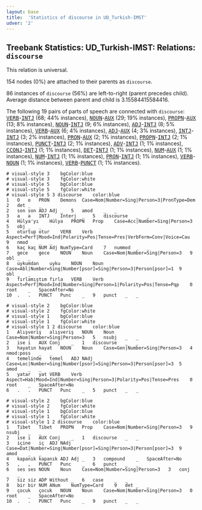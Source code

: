 ```yaml
---
layout: base
title:  'Statistics of discourse in UD_Turkish-IMST'
udver: '2'
---
```


## Treebank Statistics: UD_Turkish-IMST: Relations: `discourse`

This relation is universal.

154 nodes (0%) are attached to their parents as `discourse`.

86 instances of `discourse` (56%) are left-to-right (parent precedes child).
Average distance between parent and child is 3.15584415584416.

The following 19 pairs of parts of speech are connected with `discourse`: <tt><a href="tr_imst-pos-VERB.html">VERB</a></tt>-<tt><a href="tr_imst-pos-INTJ.html">INTJ</a></tt> (68; 44% instances), <tt><a href="tr_imst-pos-NOUN.html">NOUN</a></tt>-<tt><a href="tr_imst-pos-AUX.html">AUX</a></tt> (29; 19% instances), <tt><a href="tr_imst-pos-PROPN.html">PROPN</a></tt>-<tt><a href="tr_imst-pos-AUX.html">AUX</a></tt> (13; 8% instances), <tt><a href="tr_imst-pos-NOUN.html">NOUN</a></tt>-<tt><a href="tr_imst-pos-INTJ.html">INTJ</a></tt> (9; 6% instances), <tt><a href="tr_imst-pos-ADJ.html">ADJ</a></tt>-<tt><a href="tr_imst-pos-INTJ.html">INTJ</a></tt> (8; 5% instances), <tt><a href="tr_imst-pos-VERB.html">VERB</a></tt>-<tt><a href="tr_imst-pos-AUX.html">AUX</a></tt> (6; 4% instances), <tt><a href="tr_imst-pos-ADJ.html">ADJ</a></tt>-<tt><a href="tr_imst-pos-AUX.html">AUX</a></tt> (4; 3% instances), <tt><a href="tr_imst-pos-INTJ.html">INTJ</a></tt>-<tt><a href="tr_imst-pos-INTJ.html">INTJ</a></tt> (3; 2% instances), <tt><a href="tr_imst-pos-PRON.html">PRON</a></tt>-<tt><a href="tr_imst-pos-AUX.html">AUX</a></tt> (2; 1% instances), <tt><a href="tr_imst-pos-PROPN.html">PROPN</a></tt>-<tt><a href="tr_imst-pos-INTJ.html">INTJ</a></tt> (2; 1% instances), <tt><a href="tr_imst-pos-PUNCT.html">PUNCT</a></tt>-<tt><a href="tr_imst-pos-INTJ.html">INTJ</a></tt> (2; 1% instances), <tt><a href="tr_imst-pos-ADV.html">ADV</a></tt>-<tt><a href="tr_imst-pos-INTJ.html">INTJ</a></tt> (1; 1% instances), <tt><a href="tr_imst-pos-CCONJ.html">CCONJ</a></tt>-<tt><a href="tr_imst-pos-INTJ.html">INTJ</a></tt> (1; 1% instances), <tt><a href="tr_imst-pos-DET.html">DET</a></tt>-<tt><a href="tr_imst-pos-INTJ.html">INTJ</a></tt> (1; 1% instances), <tt><a href="tr_imst-pos-NUM.html">NUM</a></tt>-<tt><a href="tr_imst-pos-AUX.html">AUX</a></tt> (1; 1% instances), <tt><a href="tr_imst-pos-NUM.html">NUM</a></tt>-<tt><a href="tr_imst-pos-INTJ.html">INTJ</a></tt> (1; 1% instances), <tt><a href="tr_imst-pos-PRON.html">PRON</a></tt>-<tt><a href="tr_imst-pos-INTJ.html">INTJ</a></tt> (1; 1% instances), <tt><a href="tr_imst-pos-VERB.html">VERB</a></tt>-<tt><a href="tr_imst-pos-NOUN.html">NOUN</a></tt> (1; 1% instances), <tt><a href="tr_imst-pos-VERB.html">VERB</a></tt>-<tt><a href="tr_imst-pos-PUNCT.html">PUNCT</a></tt> (1; 1% instances).


~~~ conllu
# visual-style 3	bgColor:blue
# visual-style 3	fgColor:white
# visual-style 5	bgColor:blue
# visual-style 5	fgColor:white
# visual-style 5 3 discourse	color:blue
1	O	o	PRON	Demons	Case=Nom|Number=Sing|Person=3|PronType=Dem	2	det	_	_
2	son	son	ADJ	Adj	_	5	amod	_	_
3	a	a	INTJ	Interj	_	5	discourse	_	_
4	Hülya'yı	Hülya	PROPN	Prop	Case=Acc|Number=Sing|Person=3	5	obj	_	_
5	oturtup	otur	VERB	Verb	Aspect=Perf|Mood=Ind|Polarity=Pos|Tense=Pres|VerbForm=Conv|Voice=Cau	9	nmod	_	_
6	kaç	kaç	NUM	Adj	NumType=Card	7	nummod	_	_
7	gece	gece	NOUN	Noun	Case=Nom|Number=Sing|Person=3	9	obl	_	_
8	uykumdan	uyku	NOUN	Noun	Case=Abl|Number=Sing|Number[psor]=Sing|Person=3|Person[psor]=1	9	obl	_	_
9	fırlamıştım	fırla	VERB	Verb	Aspect=Perf|Mood=Ind|Number=Sing|Person=1|Polarity=Pos|Tense=Pqp	0	root	_	SpaceAfter=No
10	.	.	PUNCT	Punc	_	9	punct	_	_

~~~


~~~ conllu
# visual-style 2	bgColor:blue
# visual-style 2	fgColor:white
# visual-style 1	bgColor:blue
# visual-style 1	fgColor:white
# visual-style 1 2 discourse	color:blue
1	Alışveriş	alışveriş	NOUN	Noun	Case=Nom|Number=Sing|Person=3	5	nsubj	_	_
2	ise	i	AUX	Conj	_	1	discourse	_	_
3	hayatın	hayat	NOUN	Noun	Case=Gen|Number=Sing|Person=3	4	nmod:poss	_	_
4	temelinde	temel	ADJ	NAdj	Case=Loc|Number=Sing|Number[psor]=Sing|Person=3|Person[psor]=3	5	amod	_	_
5	yatar	yat	VERB	Verb	Aspect=Hab|Mood=Ind|Number=Sing|Person=3|Polarity=Pos|Tense=Pres	0	root	_	SpaceAfter=No
6	.	.	PUNCT	Punc	_	5	punct	_	_

~~~


~~~ conllu
# visual-style 2	bgColor:blue
# visual-style 2	fgColor:white
# visual-style 1	bgColor:blue
# visual-style 1	fgColor:white
# visual-style 1 2 discourse	color:blue
1	Tibet	Tibet	PROPN	Prop	Case=Nom|Number=Sing|Person=3	9	nsubj	_	_
2	ise	i	AUX	Conj	_	1	discourse	_	_
3	içine	iç	ADJ	NAdj	Case=Dat|Number=Sing|Number[psor]=Sing|Person=3|Person[psor]=3	9	amod	_	_
4	kapanık	kapanık	ADJ	Adj	_	3	compound	_	SpaceAfter=No
5	,	,	PUNCT	Punc	_	6	punct	_	_
6	ses	ses	NOUN	Noun	Case=Nom|Number=Sing|Person=3	3	conj	_	_
7	siz	siz	ADP	Without	_	6	case	_	_
8	bir	bir	NUM	ANum	NumType=Card	9	det	_	_
9	çocuk	çocuk	NOUN	Noun	Case=Nom|Number=Sing|Person=3	0	root	_	SpaceAfter=No
10	.	.	PUNCT	Punc	_	9	punct	_	_

~~~


